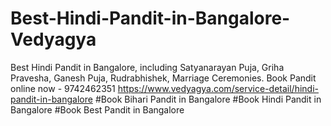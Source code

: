 # Best-Hindi-Pandit-in-Bangalore-Vedyagya
Best Hindi Pandit in Bangalore, including Satyanarayan Puja, Griha Pravesha, Ganesh Puja, Rudrabhishek, Marriage Ceremonies. Book Pandit online now - 9742462351
https://www.vedyagya.com/service-detail/hindi-pandit-in-bangalore
#Book Bihari Pandit in Bangalore
#Book Hindi Pandit in Bangalore
#Book Best Pandit in Bangalore
